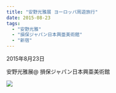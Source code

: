 ```yaml
---
title: "安野光雅展 ヨーロッパ周遊旅行"
date: 2015-08-23
tags: 
  - "安野光雅"
  - "損保ジャパン日本興亜美術館"
  - "新宿"
---
```


2015年8月23日

安野光雅展@ 損保ジャパン日本興亜美術館

![](images/image-69.jpg)
